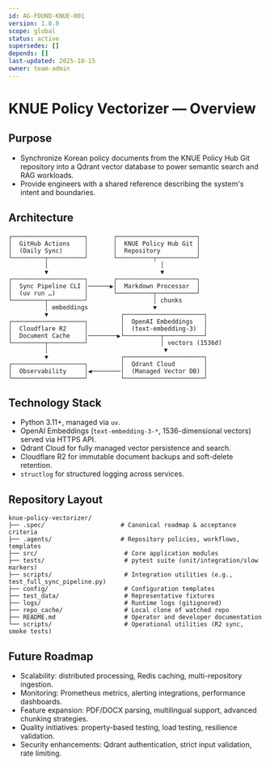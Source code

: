 ```yaml
---
id: AG-FOUND-KNUE-001
version: 1.0.0
scope: global
status: active
supersedes: []
depends: []
last-updated: 2025-10-15
owner: team-admin
---
```


# KNUE Policy Vectorizer — Overview

## Purpose
- Synchronize Korean policy documents from the KNUE Policy Hub Git repository into a Qdrant vector database to power semantic search and RAG workloads.
- Provide engineers with a shared reference describing the system's intent and boundaries.

## Architecture
```
┌────────────────────┐       ┌──────────────────────┐
│  GitHub Actions    │       │  KNUE Policy Hub Git │
│  (Daily Sync)      │       │  Repository          │
└─────────┬──────────┘       └──────────┬───────────┘
          │                               │
          ▼                               ▼
┌────────────────────┐       ┌──────────────────────┐
│  Sync Pipeline CLI │──────▶│  Markdown Processor  │
│  (uv run …)        │       └──────────┬───────────┘
└─────────┬──────────┘                  │ chunks
          │ embeddings                  ▼
          ▼                    ┌──────────────────────┐
┌────────────────────┐         │  OpenAI Embeddings   │
│  Cloudflare R2     │         │  (text-embedding-3)  │
│  Document Cache    │────────▶└──────────┬───────────┘
└─────────┬──────────┘                    │ vectors (1536d)
          │                                ▼
          ▼                    ┌──────────────────────┐
┌────────────────────┐         │  Qdrant Cloud        │
│  Observability     │◀────────│  (Managed Vector DB) │
└────────────────────┘         └──────────────────────┘
```

## Technology Stack
- Python 3.11+, managed via `uv`.
- OpenAI Embeddings (`text-embedding-3-*`, 1536-dimensional vectors) served via HTTPS API.
- Qdrant Cloud for fully managed vector persistence and search.
- Cloudflare R2 for immutable document backups and soft-delete retention.
- `structlog` for structured logging across services.

## Repository Layout
```
knue-policy-vectorizer/
├── .spec/                     # Canonical roadmap & acceptance criteria
├── .agents/                   # Repository policies, workflows, templates
├── src/                        # Core application modules
├── tests/                      # pytest suite (unit/integration/slow markers)
├── scripts/                    # Integration utilities (e.g., test_full_sync_pipeline.py)
├── config/                     # Configuration templates
├── test_data/                  # Representative fixtures
├── logs/                       # Runtime logs (gitignored)
├── repo_cache/                 # Local clone of watched repo
├── README.md                   # Operator and developer documentation
└── scripts/                    # Operational utilities (R2 sync, smoke tests)
```

## Future Roadmap
- Scalability: distributed processing, Redis caching, multi-repository ingestion.
- Monitoring: Prometheus metrics, alerting integrations, performance dashboards.
- Feature expansion: PDF/DOCX parsing, multilingual support, advanced chunking strategies.
- Quality initiatives: property-based testing, load testing, resilience validation.
- Security enhancements: Qdrant authentication, strict input validation, rate limiting.
